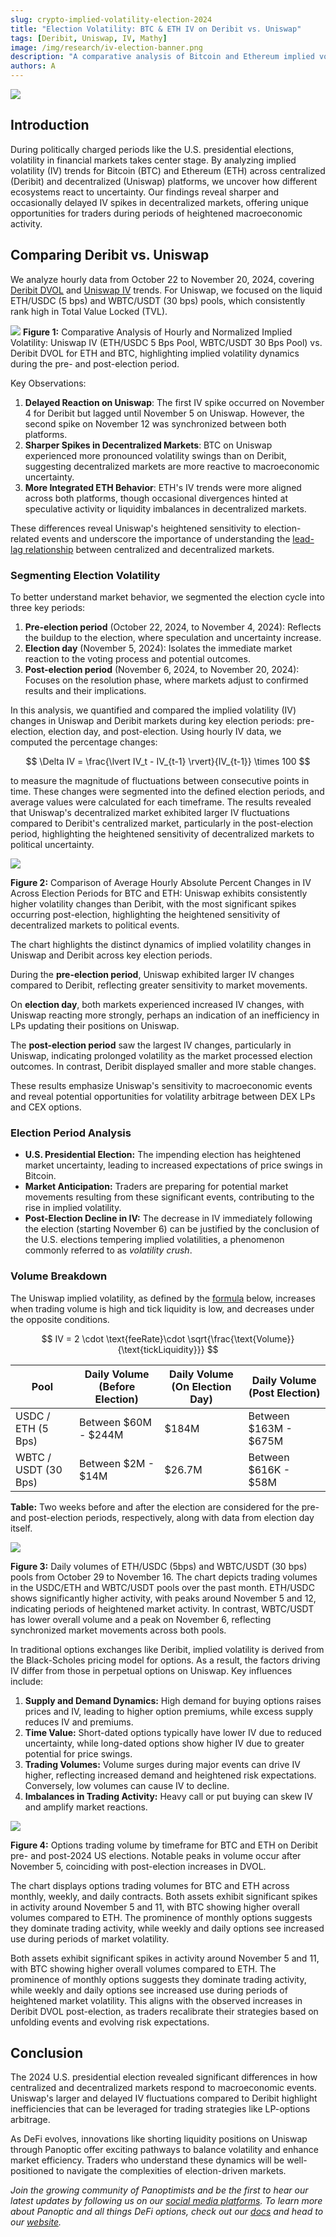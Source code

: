 ```yaml
---
slug: crypto-implied-volatility-election-2024
title: "Election Volatility: BTC & ETH IV on Deribit vs. Uniswap"
tags: [Deribit, Uniswap, IV, Mathy]
image: /img/research/iv-election-banner.png
description: "A comparative analysis of Bitcoin and Ethereum implied volatility on Deribit and Uniswap around the US 2024 presidential elections."
authors: A
---
```


![](./iv-election-banner.png)

## Introduction

During politically charged periods like the U.S. presidential elections, volatility in financial markets takes center stage. By analyzing implied volatility (IV) trends for Bitcoin (BTC) and Ethereum (ETH) across centralized (Deribit) and decentralized (Uniswap) platforms, we uncover how different ecosystems react to uncertainty. Our findings reveal sharper and occasionally delayed IV spikes in decentralized markets, offering unique opportunities for traders during periods of heightened macroeconomic activity.

## Comparing Deribit vs. Uniswap

We analyze hourly data from October 22 to November 20, 2024, covering [Deribit DVOL](/research/comparing-uniswap-deribit-implied-volatilities#explanation-of-dvol) and [Uniswap IV](/research/new-formulation-implied-volatility) trends. For Uniswap, we focused on the liquid ETH/USDC (5 bps) and WBTC/USDT (30 bps) pools, which consistently rank high in Total Value Locked (TVL).

![](./1.png)
**Figure 1:** Comparative Analysis of Hourly and Normalized Implied Volatility: Uniswap IV (ETH/USDC 5 Bps Pool, WBTC/USDT 30 Bps Pool) vs. Deribit DVOL for ETH and BTC, highlighting implied volatility dynamics during the pre- and post-election period.

Key Observations:
1. **Delayed Reaction on Uniswap**: The first IV spike occurred on November 4 for Deribit but lagged until November 5 on Uniswap. However, the second spike on November 12 was synchronized between both platforms.
2. **Sharper Spikes in Decentralized Markets**: BTC on Uniswap experienced more pronounced volatility swings than on Deribit, suggesting decentralized markets are more reactive to macroeconomic uncertainty.
3. **More Integrated ETH Behavior**: ETH's IV trends were more aligned across both platforms, though occasional divergences hinted at speculative activity or liquidity imbalances in decentralized markets.

These differences reveal Uniswap's heightened sensitivity to election-related events and underscore the importance of understanding the [lead-lag relationship](https://panoptic.xyz/research/comparing-uniswap-deribit-implied-volatilities#cross-correlation) between centralized and decentralized markets.

### Segmenting Election Volatility

To better understand market behavior, we segmented the election cycle into three key periods:
1. **Pre-election period** (October 22, 2024, to November 4, 2024): Reflects the buildup to the election, where speculation and uncertainty increase.  
2. **Election day** (November 5, 2024): Isolates the immediate market reaction to the voting process and potential outcomes.  
3. **Post-election period** (November 6, 2024, to November 20, 2024): Focuses on the resolution phase, where markets adjust to confirmed results and their implications.  

In this analysis, we quantified and compared the implied volatility (IV) changes in Uniswap and Deribit markets during key election periods: pre-election, election day, and post-election. Using hourly IV data, we computed the percentage changes:

$$
\Delta IV = \frac{\lvert IV_t - IV_{t-1} \rvert}{IV_{t-1}} \times 100
$$

to measure the magnitude of fluctuations between consecutive points in time. These changes were segmented into the defined election periods, and average values were calculated for each timeframe. The results revealed that Uniswap's decentralized market exhibited larger IV fluctuations compared to Deribit's centralized market, particularly in the post-election period, highlighting the heightened sensitivity of decentralized markets to political uncertainty.

![](./2.png)

**Figure 2:** Comparison of Average Hourly Absolute Percent Changes in IV Across Election Periods for BTC and ETH: Uniswap exhibits consistently higher volatility changes than Deribit, with the most significant spikes occurring post-election, highlighting the heightened sensitivity of decentralized markets to political events.

The chart highlights the distinct dynamics of implied volatility changes in Uniswap and Deribit across key election periods.

During the **pre-election period**, Uniswap exhibited larger IV changes compared to Deribit, reflecting greater sensitivity to market movements.

On **election day**, both markets experienced increased IV changes, with Uniswap reacting more strongly, perhaps an indication of an inefficiency in LPs updating their positions on Uniswap.

The **post-election period** saw the largest IV changes, particularly in Uniswap, indicating prolonged volatility as the market processed election outcomes. In contrast, Deribit displayed smaller and more stable changes.

These results emphasize Uniswap's sensitivity to macroeconomic events and reveal potential opportunities for volatility arbitrage between DEX LPs and CEX options.

### Election Period Analysis
- **U.S. Presidential Election:** The impending election has heightened market uncertainty, leading to increased expectations of price swings in Bitcoin.
- **Market Anticipation:** Traders are preparing for potential market movements resulting from these significant events, contributing to the rise in implied volatility.  
- **Post-Election Decline in IV:** The decrease in IV immediately following the election (starting November 6) can be justified by the conclusion of the U.S. elections tempering implied volatilities, a phenomenon commonly referred to as *volatility crush*.

### Volume Breakdown

The Uniswap implied volatility, as defined by the [formula](/research/new-formulation-implied-volatility) below, increases when trading volume is high and tick liquidity is low, and decreases under the opposite conditions.

$$
IV = 2 \cdot \text{feeRate}\cdot  \sqrt{\frac{\text{Volume}}{\text{tickLiquidity}}}
$$

| Pool                | Daily Volume (Before Election) | Daily Volume (On Election Day) | Daily Volume (Post Election)     |
|---------------------|--------------------------------|--------------------------------|----------------------------------|
| USDC / ETH (5 Bps)  | Between $60M - $244M                  | $184M                          | Between $163M - $675M                   |
| WBTC / USDT (30 Bps)| Between $2M - $14M                    | $26.7M                         | Between $616K - $58M                    |

**Table:** Two weeks before and after the election are considered for the pre- and post-election periods, respectively, along with data from election day itself.

![](./3.png)

**Figure 3:** Daily volumes of ETH/USDC (5bps) and WBTC/USDT (30 bps) pools from October 29 to November 16. The chart depicts trading volumes in the USDC/ETH and WBTC/USDT pools over the past month. ETH/USDC shows significantly higher activity, with peaks around November 5 and 12, indicating periods of heightened market activity. In contrast, WBTC/USDT has lower overall volume and a peak on November 6, reflecting synchronized market movements across both pools.

In traditional options exchanges like Deribit, implied volatility is derived from the Black-Scholes pricing model for options. As a result, the factors driving IV differ from those in perpetual options on Uniswap. Key influences include:

1. **Supply and Demand Dynamics:** High demand for buying options raises prices and IV, leading to higher option premiums, while excess supply reduces IV and premiums.
2. **Time Value:** Short-dated options typically have lower IV due to reduced uncertainty, while long-dated options show higher IV due to greater potential for price swings. 
3. **Trading Volumes:** Volume surges during major events can drive IV higher, reflecting increased demand and heightened risk expectations. Conversely, low volumes can cause IV to decline.
4. **Imbalances in Trading Activity:** Heavy call or put buying can skew IV and amplify market reactions.

![](./4.png)
 
**Figure 4:** Options trading volume by timeframe for BTC and ETH on Deribit pre- and post-2024 US elections. Notable peaks in volume occur after November 5, coinciding with post-election increases in DVOL.

The chart displays options trading volumes for BTC and ETH across monthly, weekly, and daily contracts. Both assets exhibit significant spikes in activity around November 5 and 11, with BTC showing higher overall volumes compared to ETH. The prominence of monthly options suggests they dominate trading activity, while weekly and daily options see increased use during periods of market volatility.


Both assets exhibit significant spikes in activity around November 5 and 11, with BTC showing higher overall volumes compared to ETH. The prominence of monthly options suggests they dominate trading activity, while weekly and daily options see increased use during periods of heightened market volatility. This aligns with the observed increases in Deribit DVOL post-election, as traders recalibrate their strategies based on unfolding events and evolving risk expectations.

## Conclusion

The 2024 U.S. presidential election revealed significant differences in how centralized and decentralized markets respond to macroeconomic events. Uniswap's larger and delayed IV fluctuations compared to Deribit highlight inefficiencies that can be leveraged for trading strategies like LP-options arbitrage.

As DeFi evolves, innovations like shorting liquidity positions on Uniswap through Panoptic offer exciting pathways to balance volatility and enhance market efficiency. Traders who understand these dynamics will be well-positioned to navigate the complexities of election-driven markets.

*Join the growing community of Panoptimists and be the first to hear our latest updates by following us on our [social media platforms](https://links.panoptic.xyz/all). To learn more about Panoptic and all things DeFi options, check out our [docs](https://panoptic.xyz/docs/intro) and head to our [website](https://panoptic.xyz/).*
